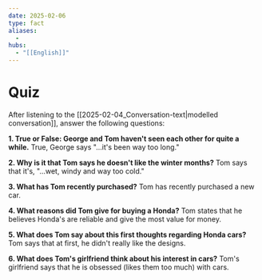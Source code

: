 ```yaml
---
date: 2025-02-06
type: fact
aliases:
  -
hubs:
  - "[[English]]"
---
```


# Quiz

After listening to the [[2025-02-04_Conversation-text|modelled conversation]], answer the following questions:

**1. True or False: George and Tom haven't seen each other for quite a while.**
True, George says "...it's been way too long."

**2. Why is it that Tom says he doesn't like the winter months?**
Tom says that it's, "...wet, windy and way too cold."

**3. What has Tom recently purchased?**
Tom has recently purchased a new car.

**4. What reasons did Tom give for buying a Honda?**
Tom states that he believes Honda's are reliable and give the most value for money.

**5. What does Tom say about this first thoughts regarding Honda cars?**
Tom says that at first, he didn't really like the designs.

**6. What does Tom's girlfriend think about his interest in cars?**
Tom's girlfriend says that he is obsessed (likes them too much) with cars.
